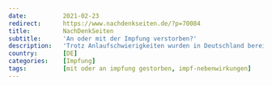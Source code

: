 ```yaml
---
date:          2021-02-23
redirect:      https://www.nachdenkseiten.de/?p=70084
title:         NachDenkSeiten
subtitle:      'An oder mit der Impfung verstorben?'
description:   'Trotz Anlaufschwierigkeiten wurden in Deutschland bereits mehr als fünf Millionen Impfdosen verabreicht. Rund 1,8 Millionen Menschen haben die zweite Dosis erhalten und damit bereits einen Impfschutz. Von Nebenwirkungen und Zwischenfällen hört man jedoch erstaunlich wenig, obgleich die Medien auf regionaler Ebene nahezu täglich davon berichten. Der jüngste Sicherheitsbericht des Paul-Ehrlich-I ...'
country:       [DE]
categories:    [Impfung]
tags:          [mit oder an impfung gestorben, impf-nebenwirkungen]
---
```

